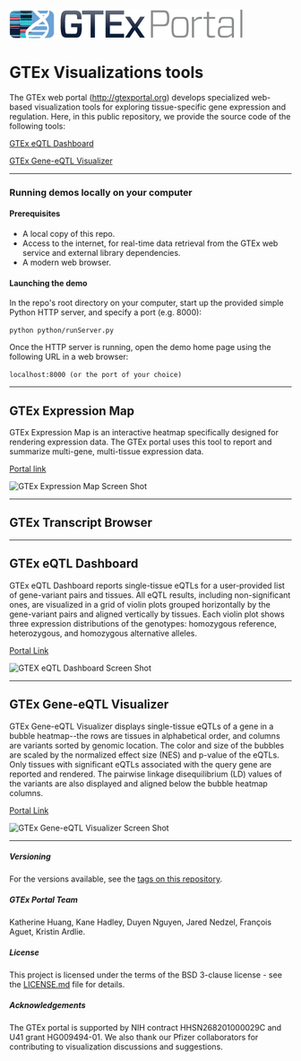 
![GTEx logo](/images/gtex2.png) 

# GTEx Visualizations tools
The GTEx web portal (http://gtexportal.org) develops specialized web-based visualization tools for exploring tissue-specific gene expression and regulation. Here, in this public repository, we provide the source code of the following tools:

[GTEx eQTL Dashboard](#eqtl-dashboard)

[GTEx Gene-eQTL Visualizer](#gene-eqtl-visualizer)

---

### Running demos locally on your computer
#### Prerequisites
* A local copy of this repo.
* Access to the internet, for real-time data retrieval from the GTEx web service and external library dependencies.
* A modern web browser.
#### Launching the demo
In the repo's root directory on your computer, start up the provided simple Python HTTP server, and specify a port (e.g. 8000):

```python python/runServer.py```

Once the HTTP server is running, open the demo home page using the following URL in a web browser: 

```localhost:8000 (or the port of your choice)``` 

---

## <a name="expression-map"></a>GTEx Expression Map
GTEx Expression Map is an interactive heatmap specifically designed for rendering expression data. The GTEx portal uses this tool to report and summarize multi-gene, multi-tissue expression data. 

[Portal link](https://gtexportal.org/home/multiGeneQueryPage)

![GTEx Expression Map Screen Shot](/images/GTEx-expression-map.png)

---

## <a name="transcript-browser"></a>GTEx Transcript Browser

---

## <a name="eqtl-dashboard"></a>GTEx eQTL Dashboard
GTEx eQTL Dashboard reports single-tissue eQTLs for a user-provided list of gene-variant pairs and tissues. All eQTL results, including non-significant ones, are visualized in a grid of violin plots grouped horizontally by the gene-variant pairs and aligned vertically by tissues. Each violin plot shows three expression distributions of the genotypes: homozygous reference, heterozygous, and homozygous alternative alleles. 

[Portal Link](https://gtexportal.org/home/eqtlDashboardPage)

![GTEX eQTL Dashboard Screen Shot](/images/GTEx-eQTL-dashboard.png)

---

## <a name="gene-eqtl-visualizer"></a>GTEx Gene-eQTL Visualizer
GTEx Gene-eQTL Visualizer displays single-tissue eQTLs of a gene in a bubble
heatmap--the rows are tissues in alphabetical order, and columns are variants sorted by
genomic location. The color and size of the bubbles are scaled by the normalized effect size (NES) and p-value of the eQTLs. Only tissues with significant eQTLs associated with the query gene are reported and rendered. The pairwise linkage
disequilibrium (LD) values of the variants are also displayed and aligned below the bubble heatmap
columns.

[Portal Link](https://gtexportal.org/home/bubbleHeatmapPage/ACTN3)

![GTEx Gene-eQTL Visualizer Screen Shot](/images/GTEx-gene-eqtl-visualizer.png)

---

##### Versioning
For the versions available, see the [tags on this repository](https://github.com/broadinstitute/gtex-viz/tags).

##### GTEx Portal Team
Katherine Huang, Kane Hadley, Duyen Nguyen, Jared Nedzel, François Aguet, Kristin Ardlie.

##### License
This project is licensed under the terms of the BSD 3-clause license - see the [LICENSE.md](LICENSE.md) file for details.

##### Acknowledgements
The GTEx portal is supported by NIH contract HHSN268201000029C and U41 grant HG009494-01. We also thank our Pfizer collaborators for contributing to visualization discussions and suggestions. 


